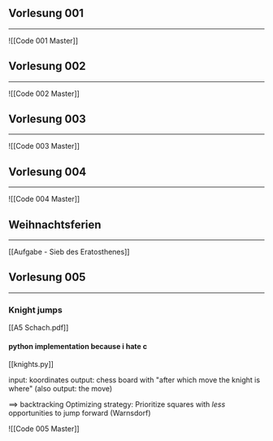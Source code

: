 ## Vorlesung 001
---
![[Code 001 Master]]

## Vorlesung 002
---
![[Code 002 Master]]

## Vorlesung 003
---
![[Code 003 Master]]

## Vorlesung 004
---
![[Code 004 Master]]

## Weihnachtsferien
---
[[Aufgabe - Sieb des Eratosthenes]]

## Vorlesung 005
---
### Knight jumps
[[A5 Schach.pdf]]

#### python implementation because i hate c
[[knights.py]]

input: koordinates
output: chess board with  "after which move the knight is where"
(also output: the move)

==> backtracking
Optimizing strategy: Prioritize squares with _less_ opportunities to jump forward (Warnsdorf)

![[Code 005 Master]]


